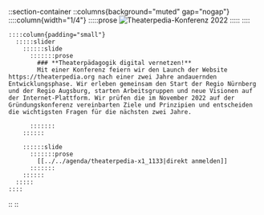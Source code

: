 
::section-container
  ::columns{background="muted" gap="nogap"}
    ::::column{width="1/4"}
      :::::prose
        ![Theaterpedia-Konferenz 2022](https://res.cloudinary.com/little-papillon/image/upload/w_400/v1722972083/dasei/theaterpedia_konferenz_ankuendigung_ycgwkv.jpg)
      :::::
    ::::
    
    ::::column{padding="small"}
      :::::slider
        ::::::slide
          :::::::prose
            ### **Theaterpädagogik digital vernetzen!**
            Mit einer Konferenz feiern wir den Launch der Website https://theaterpedia.org nach einer zwei Jahre andauernden Entwicklungsphase. Wir erleben gemeinsam den Start der Regio Nürnberg und der Regio Augsburg, starten Arbeitsgruppen und neue Visionen auf der Internet-Plattform. Wir prüfen die im November 2022 auf der Gründungskonferenz vereinbarten Ziele und Prinzipien und entscheiden die wichtigsten Fragen für die nächsten zwei Jahre.
            
          :::::::
        ::::::
        
        ::::::slide
          :::::::prose
            [[../../agenda/theaterpedia-x1_1133|direkt anmelden]] 
          :::::::
        ::::::
      :::::
    ::::
  ::
::

